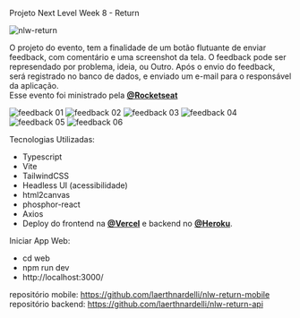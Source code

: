 Projeto Next Level Week 8 - Return

![nlw-return](https://user-images.githubusercontent.com/54412289/167443970-7c464ef7-1457-4db1-a0e3-b2af798787da.png)



O projeto do evento, tem a finalidade de um botão flutuante de enviar feedback, com comentário e uma screenshot da tela. 
O feedback pode ser represendado por problema, ideia, ou Outro. Após o envio do feedback, será registrado no banco de dados, e enviado um e-mail para o responsável da aplicação. <br/>
Esse evento foi ministrado pela **[@Rocketseat](https://github.com/Rocketseat)**

![feedback 01](https://user-images.githubusercontent.com/54412289/167454540-7eb6d314-ea68-4516-8195-930e6b41f0e4.png)
![feedback 02](https://user-images.githubusercontent.com/54412289/167454544-e24f0309-161f-4da7-80dd-8a978cc7332f.png)
![feedback 03](https://user-images.githubusercontent.com/54412289/167454546-12c8c28d-63b5-496d-a795-f263e9cb9834.png)
![feedback 04](https://user-images.githubusercontent.com/54412289/167454549-07d772dd-7b04-4e7f-8d6d-dc6d43c40112.png)
![feedback 05](https://user-images.githubusercontent.com/54412289/167454553-5f0baff7-1a08-43b4-8b88-08c61af84d6b.png)
![feedback 06](https://user-images.githubusercontent.com/54412289/167454555-9fd90ff4-3954-4e32-a261-71c9a4830b7d.png)


Tecnologias Utilizadas:
* Typescript <br/>
* Vite<br/>
* TailwindCSS<br/>
* Headless UI (acessibilidade)<br/>
* html2canvas<br/>
* phosphor-react<br/>
* Axios
* Deploy do frontend na **[@Vercel](https://vercel.com/)** e backend no **[@Heroku](https://heroku.com)**.

Iniciar App Web: <br/>
* cd web<br/>
* npm run dev<br/>
* http://localhost:3000/ <br/>

repositório mobile: https://github.com/laerthnardelli/nlw-return-mobile<br />
repositório backend: https://github.com/laerthnardelli/nlw-return-api <br/>

